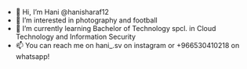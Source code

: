 - 👋 Hi, I’m Hani @hanisharaf12
- 👀 I’m interested in photography and football 
- 🌱 I’m currently learning Bachelor of Technology spcl. in Cloud Technology and Information Security
- 📫 You can reach me on hani_.sv on instagram or +966530410218 on whatsapp!
